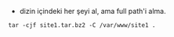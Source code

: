 * dizin içindeki her şeyi al, ama full path'i alma.
```
tar -cjf site1.tar.bz2 -C /var/www/site1 .
```
